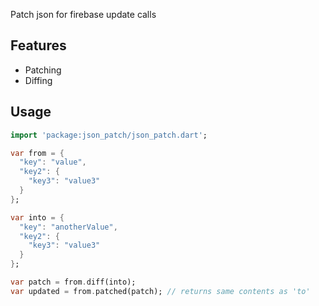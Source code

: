 Patch json for firebase update calls

## Features

* Patching
* Diffing

## Usage

```dart
import 'package:json_patch/json_patch.dart';

var from = {
  "key": "value",
  "key2": {
    "key3": "value3"
  }
};

var into = {
  "key": "anotherValue",
  "key2": {
    "key3": "value3"
  }
};

var patch = from.diff(into);
var updated = from.patched(patch); // returns same contents as 'to'
```
